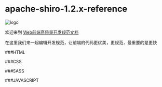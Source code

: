 apache-shiro-1.2.x-reference
============================

![logo](http://qiuge.me/blog/img/logo1.png)

欢迎来到  [Web前端高质量开发规范文档](http://qiuge.me/Web-Code-Guide/) 

在这里我们来一起编辑开发规范，让前端的代码更优美，更规范，最重要的是更快

###HTML

###CSS

###SASS

###JAVASCRIPT